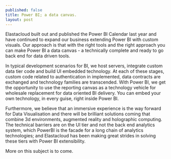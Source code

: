```yaml
---
published: false
title: Power BI; a data canvas.
layout: post
---
```

Elastacloud built out and published the Power BI Calendar last year and have continued to expand our business extending Power BI with custom visuals. Our approach is that with the right tools and the right approach you can make Power BI a data canvas - a technically complete and ready to go back end for data driven tools. 

In typical development scenarios for BI, we host servers, integrate custom data tier code and build UI embedded technology. At each of these stages, custom code related to authentication in implemented, data contracts are exchanged and technology families are transcended. With Power BI, we get the opportunity to use the reporting canvas as a technology vehicle for wholesale replacement for data oriented BI delivery. You can embed your own technology, in every guise, right inside Power BI.

Furthermore, we believe that an immersive experience is the way forward for Data Visualisation and there will be brilliant solutions coming that combine 3d environments, augmented reality and holographic computing. The technical barriers are on the UI tier and not the back end analytics system, which PowerBI is the facade for a long chain of analytics technologies; and Elastacloud has been making great strides in solving these tiers with Power BI extensibility.

More on this subject is to come. 